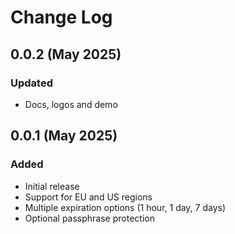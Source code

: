 # Change Log

## 0.0.2 (May 2025)

### Updated

- Docs, logos and demo

## 0.0.1 (May 2025)

### Added

- Initial release
- Support for EU and US regions
- Multiple expiration options (1 hour, 1 day, 7 days)
- Optional passphrase protection
